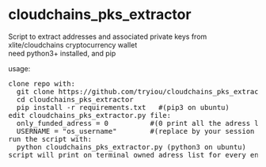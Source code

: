 # cloudchains_pks_extractor
Script to extract addresses and associated private keys from xlite/cloudchains cryptocurrency wallet\
need python3+ installed, and pip

usage:
<pre>
clone repo with:
  git clone https://github.com/tryiou/cloudchains_pks_extractor.git 
  cd cloudchains_pks_extractor
  pip install -r requirements.txt   #(pip3 on ubuntu)
edit cloudchains_pks_extractor.py file:
  only_funded_adress = 0          #(0 print all the adress list, 1 print only adress with funds)
  USERNAME = "os_username"        #(replace by your session username)
run the script with:
  python cloudchains_pks_extractor.py (python3 on ubuntu)
script will print on terminal owned adress list for every enabled coins and associated PKs
</pre>
